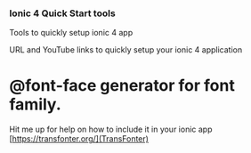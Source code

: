 ### Ionic 4 Quick Start tools

Tools to quickly setup ionic 4 app

URL and YouTube links to quickly setup your ionic 4 application

# @font-face generator for font family.

Hit me up for help on how to include it in your ionic app
[https://transfonter.org/](TransFonter)
